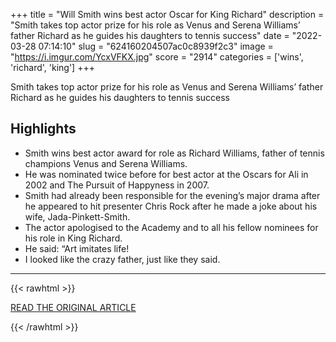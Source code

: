 +++
title = "Will Smith wins best actor Oscar for King Richard"
description = "Smith takes top actor prize for his role as Venus and Serena Williams’ father Richard as he guides his daughters to tennis success"
date = "2022-03-28 07:14:10"
slug = "624160204507ac0c8939f2c3"
image = "https://i.imgur.com/YcxVFKX.jpg"
score = "2914"
categories = ['wins', 'richard', 'king']
+++

Smith takes top actor prize for his role as Venus and Serena Williams’ father Richard as he guides his daughters to tennis success

## Highlights

- Smith wins best actor award for role as Richard Williams, father of tennis champions Venus and Serena Williams.
- He was nominated twice before for best actor at the Oscars for Ali in 2002 and The Pursuit of Happyness in 2007.
- Smith had already been responsible for the evening’s major drama after he appeared to hit presenter Chris Rock after he made a joke about his wife, Jada-Pinkett-Smith.
- The actor apologised to the Academy and to all his fellow nominees for his role in King Richard.
- He said: “Art imitates life!
- I looked like the crazy father, just like they said.

---

{{< rawhtml >}}
  <p class="article-category">
    <a target="_blank" href="https://www.theguardian.com/film/2022/mar/28/will-smith-wins-best-actor-oscar-for-king-richard">READ THE ORIGINAL ARTICLE</a>
  </p>
{{< /rawhtml >}}
